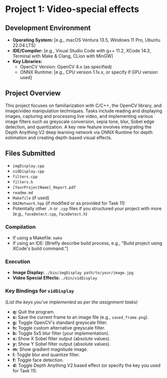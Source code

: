 # Project 1: Video-special effects


## Development Environment
- **Operating System:** [e.g., macOS Ventura 13.5, Windows 11 Pro, Ubuntu 22.04 LTS]
- **IDE/Compiler:** [e.g., Visual Studio Code with g++ 11.2, XCode 14.3, Terminal with Make & Clang, CLion with MinGW]
- **Key Libraries:**
    - OpenCV Version: OpenCV 4.x (as specified)
    - ONNX Runtime: [e.g., CPU version 1.1x.x, or specify if GPU version used]


## Project Overview
This project focuses on familiarization with C/C++, the OpenCV library, and image/video manipulation techniques. Tasks include reading and displaying images, capturing and processing live video, and implementing various image filters such as greyscale conversion, sepia tone, blur, Sobel edge detection, and quantization. A key new feature involves integrating the Depth Anything V2 deep learning network via ONNX Runtime for depth estimation and creating depth-based visual effects.

## Files Submitted
- `imgDisplay.cpp`
- `vidDisplay.cpp`
- `filters.cpp`
- `filters.h`
- `[YourProjectName]_Report.pdf`
- `readme.md`
- `Makefile` (if used)
- `DA2Network.hpp` (if modified or as provided for Task 11)
- Potentially other `.h` or `.cpp` files if you structured your project with more (e.g., `faceDetect.cpp`, `faceDetect.h`)


### Compilation
- If using a Makefile: `make`
- If using an IDE: [Briefly describe build process, e.g., "Build project using XCode's build command."]

### Execution
- **Image Display:** `./bin/imgDisplay path/to/your/image.jpg`
- **Video Special Effects:** `./bin/vidDisplay`

### Key Bindings for `vidDisplay`
*(List the keys you've implemented as per the assignment tasks)*
- **q:** Quit the program.
- **s:** Save the current frame to an image file (e.g., `saved_frame.png`).
- **g:** Toggle OpenCV's standard greyscale filter.
- **h:** Toggle custom alternative greyscale filter.
- **b:** Toggle 5x5 blur filter (your implementation).
- **x:** Show X Sobel filter output (absolute values).
- **y:** Show Y Sobel filter output (absolute values).
- **m:** Show gradient magnitude image.
- **l:** Toggle blur and quantize filter.
- **f:** Toggle face detection.
- **d:** Toggle Depth Anything V2 based effect (or specify the key you used for Task 11).


